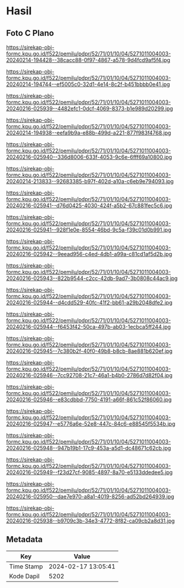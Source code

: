 # Hasil

## Foto C Plano

https://sirekap-obj-formc.kpu.go.id/f522/pemilu/pdpr/52/71/01/10/04/5271011004003-20240214-194428--38cacc88-0f97-4867-a578-9d4fcd9af5f4.jpg

https://sirekap-obj-formc.kpu.go.id/f522/pemilu/pdpr/52/71/01/10/04/5271011004003-20240214-194744--ef5005c0-32d1-4e14-8c2f-b451bbbb0e41.jpg

https://sirekap-obj-formc.kpu.go.id/f522/pemilu/pdpr/52/71/01/10/04/5271011004003-20240216-025939--4482efc1-0dcf-4069-8373-b1e989d20299.jpg

https://sirekap-obj-formc.kpu.go.id/f522/pemilu/pdpr/52/71/01/10/04/5271011004003-20240214-194938--eefa9b9a-e88b-499d-a221-877f983f4768.jpg

https://sirekap-obj-formc.kpu.go.id/f522/pemilu/pdpr/52/71/01/10/04/5271011004003-20240216-025940--336d8006-633f-4053-9c6e-6fff69a10800.jpg

https://sirekap-obj-formc.kpu.go.id/f522/pemilu/pdpr/52/71/01/10/04/5271011004003-20240214-213833--92683385-b97f-402d-a10a-c6eb9e794093.jpg

https://sirekap-obj-formc.kpu.go.id/f522/pemilu/pdpr/52/71/01/10/04/5271011004003-20240216-025941--d76d0425-4030-424f-a5b2-67c881fec5c6.jpg

https://sirekap-obj-formc.kpu.go.id/f522/pemilu/pdpr/52/71/01/10/04/5271011004003-20240216-025941--928f1e0e-8554-46bd-9c5a-f39c01d0b991.jpg

https://sirekap-obj-formc.kpu.go.id/f522/pemilu/pdpr/52/71/01/10/04/5271011004003-20240216-025942--9eead956-c4ed-4db1-a99a-c81cd1af5d2b.jpg

https://sirekap-obj-formc.kpu.go.id/f522/pemilu/pdpr/52/71/01/10/04/5271011004003-20240216-025943--822b9544-c2cc-42db-9ad7-3b0808c44ac9.jpg

https://sirekap-obj-formc.kpu.go.id/f522/pemilu/pdpr/52/71/01/10/04/5271011004003-20240216-025944--d4cdd529-40fc-41f2-bb61-a29b2048dfe2.jpg

https://sirekap-obj-formc.kpu.go.id/f522/pemilu/pdpr/52/71/01/10/04/5271011004003-20240216-025944--f6453f42-50ca-497b-ab03-1ecbca5ff244.jpg

https://sirekap-obj-formc.kpu.go.id/f522/pemilu/pdpr/52/71/01/10/04/5271011004003-20240216-025945--7c380b2f-40f0-49b8-b8cb-8ae881b620ef.jpg

https://sirekap-obj-formc.kpu.go.id/f522/pemilu/pdpr/52/71/01/10/04/5271011004003-20240216-025946--7cc92708-21c7-46a1-b4b0-2786d7d82f04.jpg

https://sirekap-obj-formc.kpu.go.id/f522/pemilu/pdpr/52/71/01/10/04/5271011004003-20240216-025946--e83cdbbd-7750-4191-a66f-861c52f86060.jpg

https://sirekap-obj-formc.kpu.go.id/f522/pemilu/pdpr/52/71/01/10/04/5271011004003-20240216-025947--e5776a6e-52e8-447c-84c6-e88545f5534b.jpg

https://sirekap-obj-formc.kpu.go.id/f522/pemilu/pdpr/52/71/01/10/04/5271011004003-20240216-025948--947b19b1-17c9-453a-a5d1-dc48671c62cb.jpg

https://sirekap-obj-formc.kpu.go.id/f522/pemilu/pdpr/52/71/01/10/04/5271011004003-20240216-025949--f23d27cf-9085-4897-8a70-e5133ddedee5.jpg

https://sirekap-obj-formc.kpu.go.id/f522/pemilu/pdpr/52/71/01/10/04/5271011004003-20240216-025950--dae7e970-a8a1-4019-8256-ad52bd264939.jpg

https://sirekap-obj-formc.kpu.go.id/f522/pemilu/pdpr/52/71/01/10/04/5271011004003-20240216-025938--b9709c3b-34e3-4772-8f82-ca09cb2a8d31.jpg


## Metadata

| Key        | Value               |
| ---------- | ------------------- |
| Time Stamp | 2024-02-17 13:05:41 |
| Kode Dapil | 5202                |



